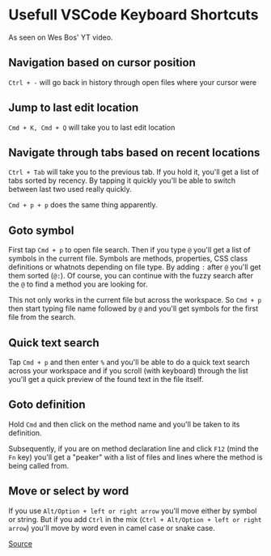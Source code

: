 # Usefull VSCode Keyboard Shortcuts

As seen on Wes Bos' YT video.

## Navigation based on cursor position

`Ctrl + -` will go back in history through open files where your cursor were

## Jump to last edit location

`Cmd + K, Cmd + Q` will take you to last edit location

## Navigate through tabs based on recent locations

`Ctrl + Tab` will take you to the previous tab. If you hold it, you'll get a list of tabs sorted by recency. By tapping it quickly you'll be able to switch between last two used really quickly.

`Cmd + p + p` does the same thing apparently.

## Goto symbol

First tap `Cmd + p` to open file search. Then if you type `@` you'll get a list of symbols in the current file. Symbols are methods, properties, CSS class definitions or whatnots depending on file type.
By adding `:` after `@` you'll get them sorted (`@:`). Of course, you can continue with the fuzzy search after the `@` to find a method you are looking for.

This not only works in the current file but across the workspace. So `Cmd + p` then start typing file name followed by `@` and you'll get symbols for the first file from the search.

## Quick text search

Tap `Cmd + p` and then enter `%` and you'll be able to do a quick text search across your workspace and if you scroll (with keyboard) through the list you'll get a quick preview of the found text in the file itself.

## Goto definition

Hold `Cmd` and then click on the method name and you'll be taken to its definition.

Subsequently, if you are on method declaration line and click `F12` (mind the `Fn` key) you'll get a "peaker" with a list of files and lines where the method is being called from.

## Move or select by word

If you use `Alt/Option + left or right arrow` you'll move either by symbol or string. But if you add `Ctrl` in the mix (`Ctrl + Alt/Option + left or right arrow`) you'll move by word even in camel case or snake case.

[Source](https://www.youtube.com/watch?v=c0HO_-NDJCk)